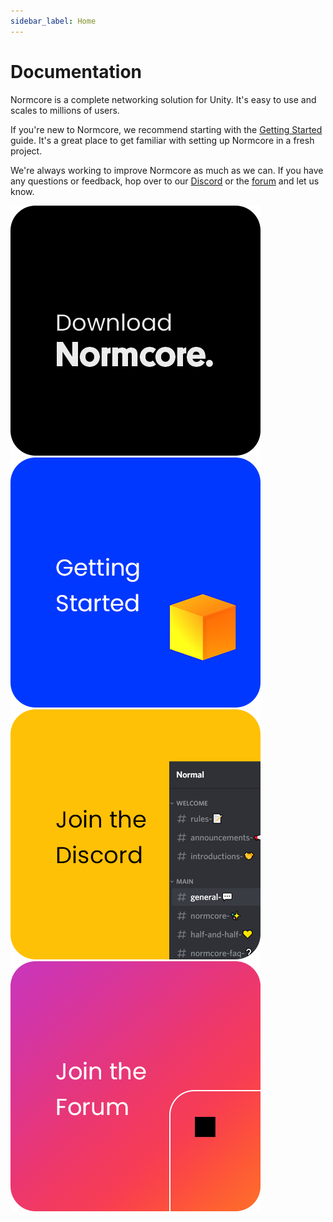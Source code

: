 ```yaml
---
sidebar_label: Home
---
```

# Documentation

Normcore is a complete networking solution for Unity. It's easy to use and scales to millions of users.

If you're new to Normcore, we recommend starting with the [Getting Started](./essentials/getting-started.md) guide. It's a great place to get familiar with setting up Normcore in a fresh project.

We're always working to improve Normcore as much as we can. If you have any questions or feedback, hop over to our [Discord](https://normcore.io/discord) or the [forum](https://forum.normcore.io/) and let us know.


<span class="linkblocks">

[![Download](readme/download.png)](http://normcore.io/download)
[![Getting Started](readme/gettingstarted.png)](/documentation/essentials/getting-started)
[![Discord](readme/discord.png)](https://normcore.io/discord)
[![Forum](readme/forum.png)](https://forum.normcore.io/)

</span>
